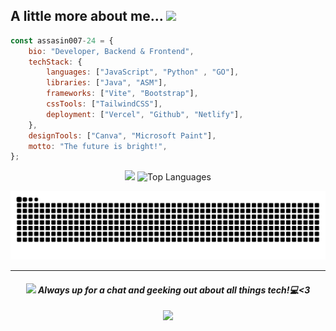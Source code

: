 
<h2>A little more about me...  <img src="https://media.giphy.com/media/v1.Y2lkPTc5MGI3NjExY2VqaGNoNTltb2hlczlpcWRua25rYnd4am9hZ2VsaXpwMnhxZHV1byZlcD12MV9pbnRlcm5hbF9naWZfYnlfaWQmY3Q9cw/WUlplcMpOCEmTGBtBW/giphy.gif" width="50"></h2>

```javascript
const assasin007-24 = {
    bio: "Developer, Backend & Frontend",
    techStack: {
        languages: ["JavaScript", "Python" , "GO"],
        libraries: ["Java", "ASM"],
        frameworks: ["Vite", "Bootstrap"],
        cssTools: ["TailwindCSS"],
        deployment: ["Vercel", "Github", "Netlify"],
    },
    designTools: ["Canva", "Microsoft Paint"],
    motto: "The future is bright!",
};
```

<div align="center">

  ![](https://github-readme-stats-two-rho.vercel.app/api?show_bg=1&username=assasin007-24&theme=gruvbox&show_border=true&show_icons=true&include_all_commits=true&count_private=true)
![Top Languages](https://mihai14launcher-readme.vercel.app/api/top-langs/?username=assasin007-24&hide_progress=false&langs_count=30&theme=gruvbox&layout=pie)

</div>
<div align="center">

  ![Snake animation](https://github.com/assasin007-24/assasin007-24/blob/output/github-contribution-grid-snake-dark.svg)

  ---
  #### <img src="https://media.giphy.com/media/WygrrSksa7x4PHFXxM/giphy.gif" height="30"> <em><b>Always up for a chat and geeking out about all things tech!</b>💻<3</em>

  ![](https://komarev.com/ghpvc/?username=assasin007-24&color=blueviolet)

</div>

